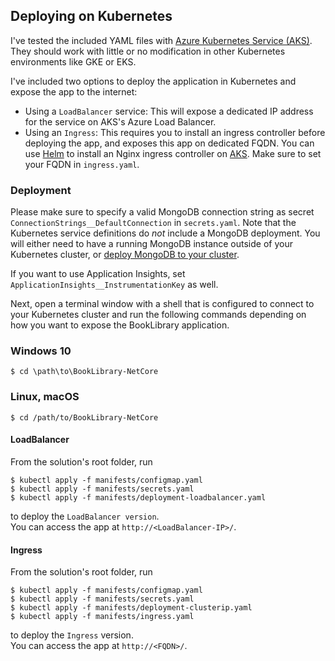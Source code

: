 ## Deploying on Kubernetes
I've tested the included YAML files with [Azure Kubernetes Service (AKS)](https://docs.microsoft.com/en-us/azure/aks/intro-kubernetes). They should work with little or no modification in other Kubernetes environments like GKE or EKS.

I've included two options to deploy the application in Kubernetes and expose the app to the internet:
- Using a `LoadBalancer` service: This will expose a dedicated IP address for the service on AKS's Azure Load Balancer.
- Using an `Ingress`: This requires you to install an ingress controller before deploying the app, and exposes this app on dedicated FQDN. You can use [Helm](https://helm.sh/) to install an Nginx ingress controller on [AKS](https://docs.microsoft.com/en-us/azure/aks/kubernetes-helm). Make sure to set your FQDN in `ingress.yaml`.

### Deployment
Please make sure to specify a valid MongoDB connection string as secret `ConnectionStrings__DefaultConnection` in `secrets.yaml`. Note that the Kubernetes service definitions do _not_ include a MongoDB deployment. You will either need to have a running MongoDB instance outside of your Kubernetes cluster, or [deploy MongoDB to your cluster](https://www.mongodb.com/blog/post/introducing-mongodb-enterprise-operator-for-kubernetes-openshift).

If you want to use Application Insights, set `ApplicationInsights__InstrumentationKey` as well.

Next, open a terminal window with a shell that is configured to connect to your Kubernetes cluster and run the following commands depending on how you want to expose the BookLibrary application.

### Windows 10
```
$ cd \path\to\BookLibrary-NetCore
```

### Linux, macOS
```
$ cd /path/to/BookLibrary-NetCore
```

#### LoadBalancer
From the solution's root folder, run
```
$ kubectl apply -f manifests/configmap.yaml
$ kubectl apply -f manifests/secrets.yaml
$ kubectl apply -f manifests/deployment-loadbalancer.yaml
```

to deploy the `LoadBalancer version`.<br />
You can access the app at `http://<LoadBalancer-IP>/`.

#### Ingress
From the solution's root folder, run
```
$ kubectl apply -f manifests/configmap.yaml
$ kubectl apply -f manifests/secrets.yaml
$ kubectl apply -f manifests/deployment-clusterip.yaml
$ kubectl apply -f manifests/ingress.yaml
```

to deploy the `Ingress` version. <br>
You can access the app at `http://<FQDN>/`.
